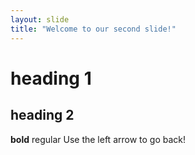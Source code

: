 ```yaml
---
layout: slide
title: "Welcome to our second slide!"
---
```

# heading 1
## heading 2
**bold**
regular
Use the left arrow to go back!
